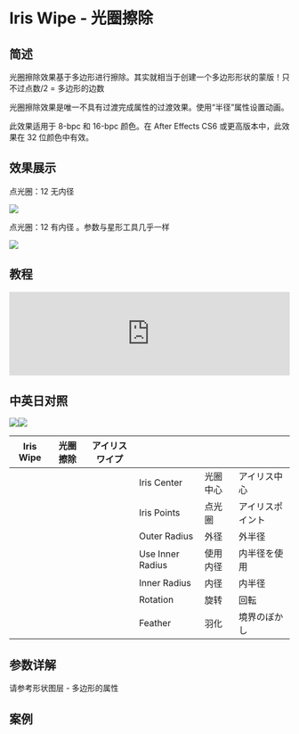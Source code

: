 # Iris Wipe - 光圈擦除

## 简述

光圈擦除效果基于多边形进行擦除。其实就相当于创建一个多边形形状的蒙版！只不过点数/2 = 多边形的边数

光圈擦除效果是唯一不具有过渡完成属性的过渡效果。使用“半径”属性设置动画。

此效果适用于 8-bpc 和 16-bpc 颜色。在 After Effects CS6 或更高版本中，此效果在 32 位颜色中有效。

## 效果展示

点光圈：12 无内径

![](https://cdn.yuelili.com/20211212184837.png)

点光圈：12 有内径 。参数与星形工具几乎一样

![](https://cdn.yuelili.com/20211212185525.png)

## 教程

<iframe src="https://player.bilibili.com/player.html?bvid=BV1e34y1X7Vj&page=5&high_quality=1" width="100%" allowfullscreen="allowfullscreen" frameborder="0"></iframe>

## 中英日对照

![](https://mir.yuelili.com/wp-content/uploads/user/AE/effects/AE-Effects-Transition-Iris_Wipe.png)![](https://mir.yuelili.com/wp-content/uploads/user/AE/effects/AE-Effects-Transition-Iris_Wipe_cn.png)

| Iris Wipe | 光圈擦除 | アイリスワイプ |                  |          |                  |
| --------- | -------- | -------------- | ---------------- | -------- | ---------------- |
|           |          |                | Iris Center      | 光圈中心 | アイリス中心     |
|           |          |                | Iris Points      | 点光圈   | アイリスポイント |
|           |          |                | Outer Radius     | 外径     | 外半径           |
|           |          |                | Use Inner Radius | 使用内径 | 内半径を使用     |
|           |          |                | Inner Radius     | 内径     | 内半径           |
|           |          |                | Rotation         | 旋转     | 回転             |
|           |          |                | Feather          | 羽化     | 境界のぼかし     |

## 参数详解

请参考形状图层 - 多边形的属性

## 案例
